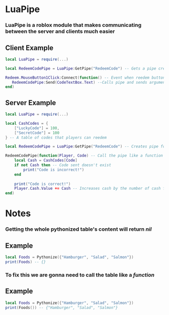 # LuaPipe
### LuaPipe is a roblox module that makes communicating between the server and clients much easier

## Client Example
```lua
local LuaPipe = require(...)

local RedeemCodePipe = LuaPipe:GetPipe("RedeemCode") -- Gets a pipe created by the server by a name

Redeem.MouseButton1Click:Connect(function() -- Event when reedem button is clicked
   RedeemCodePipe:Send(CodeTextBox.Text) --Calls pipe and sends arguments to the reciever on the server
end)
```
## Server Example
```lua
local LuaPipe = require(...)

local CashCodes = {
	["LuckyCode"] = 100,
	["SecretCode"] = 100
} -- A table of codes that players can reedem

local RedeemCodePipe = LuaPipe:GetPipe("RedeemCode") -- Creates pipe for communication

RedeemCodePipe(function(Player, Code) -- Call the pipe like a function to start recieving sent data
	local Cash = CashCodes[Code]
	if not Cash then -- Code sent doesn't exist
		print("Code is incorrect!")
	end
	
	print("Code is correct!")
	Player.Cash.Value += Cash -- Increases cash by the number of cash from the code
end)
```

# **Notes**
### Getting the whole pythonized table's content will return **_nil_**
## Example
```lua
local Foods = Pythonize({"Hamburger", "Salad", "Salmon"})
print(Foods) -- {}
```

### To fix this we are gonna need to call the table like a **_function_**
## Example
```lua
local Foods = Pythonize({"Hamburger", "Salad", "Salmon"})
print(Foods()) -- {"Hamburger", "Salad", "Salmon"}
```

